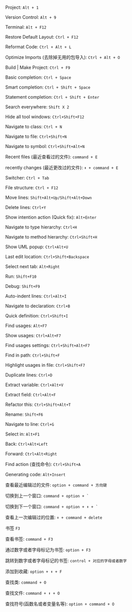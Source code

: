 Project: `Alt + 1`

Version Control: `Alt + 9`

Terminal: `Alt + F12`

Restore Default Layout: `Ctrl + F12`

Reformat Code: `Ctrl + Alt + L`

Optimize Imports (去除掉无用的包导入): `Ctrl + Alt + O`

Build | Make Project: `Ctrl + F9`

Basic completion: `Ctrl + Space`

Smart completion: `Ctrl + Shift + Space`

Statement completion: `Ctrl + Shift + Enter`

Search everywhere: `Shift X 2`

Hide all tool windows: `Ctrl+Shift+F12`

Navigate to class: `Ctrl + N`

Navigate to file: `Ctrl+Shift+N`

Navigate to symbol: `Ctrl+Shift+Alt+N`

Recent files (最近查看过的文件): `command + E`

recently changes (最近更改过的文件): `⬆️ + command + E`

Switcher: `Ctrl + Tab`

File structure: `Ctrl + F12`

Move lines: `Shift+Alt+Up/Shift+Alt+Down`

Delete lines: `Ctrl+Y`

Show intention action (Quick fix): `Alt+Enter`

Navigate to type hierarchy: `Ctrl+H`

Navigate to method hierarchy: `Ctrl+Shift+H`

Show UML popup: `Ctrl+Alt+U`

Last edit location: `Ctrl+Shift+Backspace`

Select next tab: `Alt+Right`

Run: `Shift+F10`

Debug: `Shift+F9`

Auto-indent lines: `Ctrl+Alt+I`

Navigate to declaration: `Ctrl+B`

Quick definition: `Ctrl+Shift+I`

Find usages: `Alt+F7`

Show usages: `Ctrl+Alt+F7`

Find usages settings: `Ctrl+Shift+Alt+F7`

Find in path: `Ctrl+Shift+F`

Highlight usages in file: `Ctrl+Shift+F7`

Duplicate lines: `Ctrl+D`

Extract variable: `Ctrl+Alt+V`

Extract field: `Ctrl+Alt+F`

Refactor this: `Ctrl+Shift+Alt+T`

Rename: `Shift+F6`

Navigate to line: `Ctrl+G`

Select in: `Alt+F1`

Back: `Ctrl+Alt+Left`

Forward: `Ctrl+Alt+Right`

Find action (查找命令): `Ctrl+Shift+A`

Generating code: `Alt+Insert`

查看最近编辑过的文件: `option + command + 方向键`

切换到上一个窗口: <code>command + option + `</code>

切换到下一个窗口: <code>command + option + ⬆️ + `</code>

查看上一次编辑过的位置: `⬆️ + command + delete`

书签 `F3`

查看书签: `command + F3`

通过数字或者字母标记为书签: `option + F3`

跳转到数字或者字母标记的书签: `control + 对应的字母或者数字`

添加到收藏: `option + ⬆️ + F`

查找类: `command + O`

查找文件: `command + ⬆️ + O`

查找符号(函数名或者变量名等): `option + command + O`